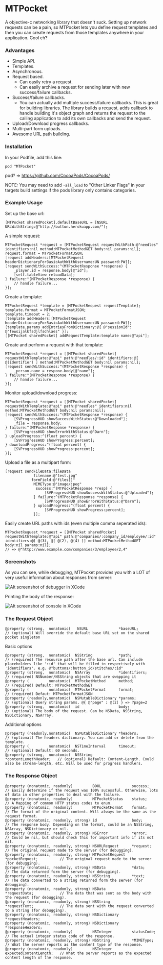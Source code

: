 MTPocket
========

A objective-c networking library that doesn't suck. Setting up network requests can be a pain, so MTPocket lets you define request templates and then you can create requests from those templates anywhere in your application. Cool eh?

### Advantages

- Simple API.
- Templates.
- Asynchronous.
- Request based.
  - Can easily retry a request.
  - Can easily archive a request for sending later with new success/failure callbacks.
- Success/failure callbacks.
  - You can actually add multiple success/failure callbacks. This is great for building libraries. The library builds a request, adds callback to handle building it's object graph and returns the request to the calling application to add its own callbacks and send the request.
- Upload/Download progress callbacks.
- Multi-part form uploads.
- Awesome URL path building.


### Installation

In your Podfile, add this line:

    pod "MTPocket"

pod? => https://github.com/CocoaPods/CocoaPods/

NOTE: You may need to add `-all_load` to "Other Linker Flags" in your targets build settings if the pods library only contains categories.

### Example Usage

Set up the base url:

    [MTPocket sharedPocket].defaultBaseURL = [NSURL URLWithString:@"http://button.herokuapp.com/"];

A simple request:

    MTPocketRequest *request = [MTPocketRequest requestWithPath:@"needles" identifiers:nil method:MTPocketMethodGET body:nil params:nil];
    request.format = MTPocketFormatJSON;
    [request addHeaders:[MTPocketRequest headerDictionaryForBasicAuthWithUsername:UN password:PW]];
    [request sendWithSuccess:^(MTPocketResponse *response) {
        _player.id = response.body[@"id"];
        [self.tableView reloadData];
    } failure:^(MTPocketResponse *response) {
        // handle failure...
    }];

Create a template:

    MTPocketRequest *template = [MTPocketRequest requestTemplate];
    template.format = MTPocketFormatJSON;
    template.timeout = 2;
    [template addHeaders:[MTPocketRequest headerDictionaryForBasicAuthWithUsername:UN password:PW]];
    [template.params addEntriesFromDictionary:@{ @"sessionId": @"fewoijalkfsdjlfsdhlaes" }];
    [[MTPocket sharedPocket] addRequestTemplate:template name:@"api"];

Create and perform a request with that template:

    MTPocketRequest *request = [[MTPocket sharedPocket] requestWithTemplate:@"api" path:@"needles/:id" identifiers:@[ @(identifier) ] method:MTPocketMethodGET body:nil params:nil];
    [request sendWithSuccess:^(MTPocketResponse *response) {
        _person.name = respone.body[@"name"];
    } failure:^(MTPocketResponse *response) {
        // handle failure...
    }];

Monitor upload/download progress:

    MTPocketRequest *request = [[MTPocket sharedPocket] requestWithTemplate:@"api" path:@"needles" identifiers:nil method:MTPocketMethodGET body:nil params:nil];
    [request sendWithSuccess:^(MTPocketResponse *response) {
        [SVProgressHUD showSuccessWithStatus:@"Downloaded"];
        _file = response.body;
    } failure:^(MTPocketResponse *response) {
        [SVProgressHUD showErrorWithStatus:@"Darn"];
    } uploadProgress:^(float percent) {
        [SVProgressHUD showProgress:percent];
    } downloadProgress:^(float percent) {
        [SVProgressHUD showProgress:percent];
    }];

Upload a file as a multipart form:

    [request sendFileData:fileData
                 filename:@"test.jpg"
                formField:@"files[]"
                 MIMEType:@"image/jpeg"
                  success:^(MTPocketResponse *resp) {
                      [SVProgressHUD showSuccessWithStatus:@"Uploaded"];
                 } failure:^(MTPocketResponse *response) {
                      [SVProgressHUD showErrorWithStatus:@"Darn"];
                 } uploadProgress:^(float percent) {
                      [SVProgressHUD showProgress:percent];
                 }];

Easily create URL paths with ids (even multiple comma seperated ids):

    MTPocketRequest *request = [[MTPocket sharedPocket] requestWithTemplate:@"api" path:@"companies/:company_id/employee/:id" identifiers:@[ @(3), @[ @(2), @(4) ]] method:MTPocketMethodGET body:nil params:nil];
    // => @"http://www.example.com/companies/3/employee/2,4"

### Screenshots

As you can see, while debugging, MTPocket provides you with a LOT of very useful information about responses from server:

![Alt screenshot of debugger in XCode](https://dl.dropbox.com/u/2771219/github/MTPocket/1.png "XCode Debugger Interface")

Printing the body of the response:

![Alt screenshot of console in XCode](https://dl.dropbox.com/u/2771219/github/MTPocket/2.png "Printing body of response")

### The Request Object

    @property (strong,  nonatomic)   NSURL              *baseURL;               // (optional) Will override the default base URL set on the shared pocket singleton

Basic options

    @property (strong,  nonatomic)  NSString            *path;                  // (required) The resource path after the base url. Can include placeholders like ':id' that will be filled in respectively with 'identifiers'. e.g. @"buttons/:button_id/stitches/:id"
    @property (strong,  nonatomic)  NSArray             *identifiers;           // (required) NSNumber/NSString objects that are swapping it
    @property (         nonatomic)  MTPocketMethod      method;                 // (required) Default: MTPocketMethodGET
    @property (         nonatomic)  MTPocketFormat      format;                 // (required) Defaut: MTPocketFormatJSON
    @property (readonly,nonatomic)  NSMutableDictionary *params;                // (optional) Query string params. @{ @"page" : @(2) } => ?page=2
    @property (strong,  nonatomic)  id                  body;                   // (optional) The body of the request. Can be NSData, NSString, NSDictionary, NSArray.

Additional options

    @property (readonly,nonatomic)  NSMutableDictionary *headers;               // (optional) The headers dictionary. You can add or delete from the template.
    @property (         nonatomic)  NSTimeInterval      timeout;                // (optional) Default: 60 seconds.
    @property (strong,  nonatomic)  NSString            *contentLengthHeader;   // (optional) Default: Content-Length. Could also be stream-length, etc. Will be used for progress handlers.

### The Response Object

    @property (nonatomic, readonly)         BOOL              success;                 // Easily determine if the request was 100% sucessful. Otherwise, lots of data in other properties to deal with the failure.
    @property (nonatomic, readonly)         MTPocketStatus    status;                  // A Mapping of common HTTP status codes to enum.
    @property (nonatomic, readonly)         MTPocketFormat    format;                  // The format of the original content. Will always be the same as the request format.
    @property (nonatomic, readonly, strong) id                body;                    // The response body. Depending on the format, could be an NSString, NSArray, NSDictionary or nil.
    @property (nonatomic, readonly, strong) NSError           *error;                  // Could be nil, but should check this for important info if its not nil.
    @property (nonatomic, readonly, strong) NSURLRequest      *request;                // The original request made to the server (for debugging).
    @property (nonatomic, readonly, strong) MTPocketRequest   *pocketRequest;          // The original request made to the server (for debugging).
    @property (nonatomic, readonly, strong) NSData            *data;                   // The data returned form the server (for debugging).
    @property (nonatomic, readonly, strong) NSString          *text;                   // The data converted to a string returned form the server (for debugging).
    @property (nonatomic, readonly, strong) NSData            *requestData;            // The data that was sent as the body with the request (for debugging).
    @property (nonatomic, readonly, strong) NSString          *requestText;            // The data sent with the request converted to a string (for debugging).
    @property (nonatomic, readonly, strong) NSDictionary      *requestHeaders;
    @property (nonatomic, readonly, strong) NSDictionary      *responseHeaders;
    @property (nonatomic, readonly)         NSInteger         statusCode;              // The actual integer status code of the response.
    @property (nonatomic, readonly, strong) NSString          *MIMEType;               // What the server reports as the content type of the response.
    @property (nonatomic, readonly)         NSInteger         expectedContentLength;   // What the server reports as the expected content length of the response.
